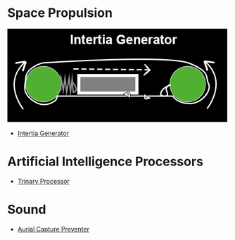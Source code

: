 # Space Propulsion
![Abstract Intertia Generator](physics/figure1.png)

* [Intertia Generator](physics/README.md)

# Artificial Intelligence Processors

* [Trinary Processor](processor/TrinaryProcessor.md)

# Sound

* [Aurial Capture Preventer](sound/AurialCapturePreventer.md)
